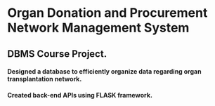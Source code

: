 # Organ Donation and Procurement Network Management System
## DBMS Course Project.
#### Designed a database to efficiently organize data regarding organ transplantation network.
#### Created back-end APIs using FLASK framework.


